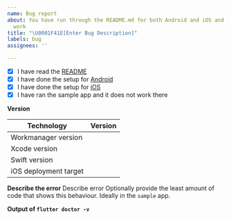 ```yaml
---
name: Bug report
about: You have run through the README.md for both Android and iOS and it still won't
  work
title: "\U0001F41E[Enter Bug Description]"
labels: bug
assignees: ''

---
```


- [x] I have read the [README](https://github.com/vrtdev/flutter_workmanager/blob/master/README.md)
- [x] I have done the setup for [Android](https://github.com/vrtdev/flutter_workmanager/blob/master/ANDROID_SETUP.md)
- [x] I have done the setup for [iOS](https://github.com/vrtdev/flutter_workmanager/blob/master/IOS_SETUP.md)
- [x] I have ran the sample app and it does not work there

**Version**

| Technology           | Version       |
| -------------------  | ------------- |
| Workmanager version  |               |
| Xcode version        |               |
| Swift version        |               |
| iOS deployment target|               |

**Describe the error**
Describe error
Optionally provide the least amount of code that shows this behaviour. Ideally in the `sample` app.

**Output of `flutter doctor -v`**
